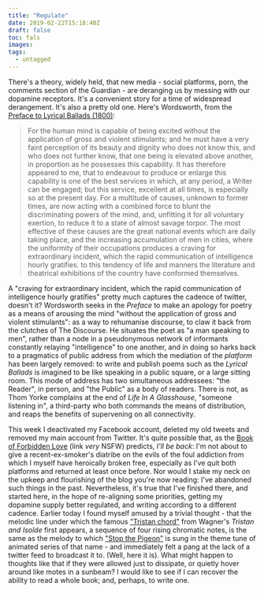 ```yaml
---
title: "Regulate"
date: 2019-02-22T15:18:40Z
draft: false
toc: fals
images:
tags: 
  - untagged
---
```

There's a theory, widely held, that new media - social platforms, porn, the comments section of the Guardian - are deranging us by messing with our dopamine receptors. It's a convenient story for a time of widespread derangement. It's also a pretty old one. Here's Wordsworth, from the [Preface to Lyrical Ballads (1800)](https://www.bartleby.com/39/36.html):

> For the human mind is capable of being excited without the application of gross and violent stimulants; and he must have a very faint perception of its beauty and dignity who does not know this, and who does not further know, that one being is elevated above another, in proportion as he possesses this capability. It has therefore appeared to me, that to endeavour to produce or enlarge this capability is one of the best services in which, at any period, a Writer can be engaged; but this service, excellent at all times, is especially so at the present day. For a multitude of causes, unknown to former times, are now acting with a combined force to blunt the discriminating powers of the mind, and, unfitting it for all voluntary exertion, to reduce it to a state of almost savage torpor. The most effective of these causes are the great national events which are daily taking place, and the increasing accumulation of men in cities, where the uniformity of their occupations produces a craving for extraordinary incident, which the rapid communication of intelligence hourly gratifies. to this tendency of life and manners the literature and theatrical exhibitions of the country have conformed themselves.

A "craving for extraordinary incident, which the rapid communication of intelligence hourly gratifies" pretty much captures the cadence of twitter, doesn't it? Wordsworth seeks in the _Preface_ to make an apology for poetry as a means of arousing the mind "without the application of gross and violent stimulants": as a way to rehumanise discourse, to claw it back from the clutches of The Discourse. He situates the poet as "a man speaking to men", rather than a node in a pseudonymous network of informants constantly relaying "intelligence" to one another, and in doing so harks back to a pragmatics of public address from which the mediation of the _platform_ has been largely removed: to write and publish poems such as the _Lyrical Ballads_ is imagined to be like speaking in a public square, or a large sitting room. This mode of address has two simultaneous addressees: "the Reader", in person, and "the Public" as a body of readers. There is not, as Thom Yorke complains at the end of _Life In A Glasshouse_, "someone listening in", a third-party who both commands the means of distribution, and reaps the benefits of supervening on all connectivity.

This week I deactivated my Facebook account, deleted my old tweets and removed my main account from Twitter. It's quite possible that, as the [Book of Forbidden Love](https://www.oglaf.com/booklove/) (link _very_ NSFW) predicts, _I'll be back_: I'm not about to give a recent-ex-smoker's diatribe on the evils of the foul addiction from which I myself have heroically broken free, especially as I've quit both platforms and returned at least once before. Nor would I stake my neck on the upkeep and flourishing of the blog you're now reading: I've abandoned such things in the past. Nevertheless, it's true that I've finished there, and started here, in the hope of re-aligning some priorities, getting my dopamine supply better regulated, and writing according to a different cadence. Earlier today I found myself amused by a trivial thought - that the melodic line under which the famous ["Tristan chord"](https://www.youtube.com/watch?v=gpWg_cZkDho) from Wagner's _Tristan and Isolde_ first appears, a sequence of four rising chromatic notes, is the same as the melody to which ["Stop the Pigeon"](https://www.youtube.com/watch?v=sj6-LG5VpGk) is sung in the theme tune of animated series of that name - and immediately felt a pang at the lack of a twitter feed to broadcast it to. (Well, here it is). What might happen to thoughts like that if they were allowed just to dissipate, or quietly hover around like motes in a sunbeam? I would like to see if I can recover the ability to read a whole book; and, perhaps, to write one.
